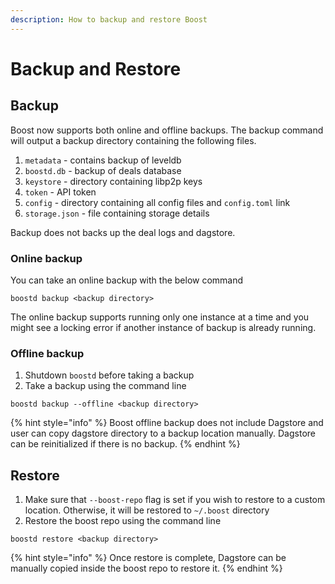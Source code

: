 ```yaml
---
description: How to backup and restore Boost
---
```


# Backup and Restore

## Backup

Boost now supports both online and offline backups. The backup command will output a backup directory containing the following files.

1. `metadata` - contains backup of leveldb
2. `boostd.db` - backup of deals database
3. `keystore` - directory containing libp2p keys
4. `token` - API token
5. `config` - directory containing all config files and `config.toml` link
6. `storage.json` - file containing storage details

Backup does not backs up the deal logs and dagstore.

### Online backup

You can take an online backup with the below command

```
boostd backup <backup directory>
```

The online backup supports running only one instance at a time and you might see a locking error if another instance of backup is already running.

### Offline backup

1. Shutdown `boostd` before taking a backup
2. Take a backup using the command line

```
boostd backup --offline <backup directory>
```

{% hint style="info" %}
Boost offline backup does not include Dagstore and user can copy dagstore directory to a backup location manually. Dagstore can be reinitialized if there is no backup.
{% endhint %}

## Restore

1. Make sure that `--boost-repo` flag is set if you wish to restore to a custom location. Otherwise, it will be restored to `~/.boost` directory
2. Restore the boost repo using the command line

```
boostd restore <backup directory>
```

{% hint style="info" %}
Once restore is complete, Dagstore can be manually copied inside the boost repo to restore it.
{% endhint %}
